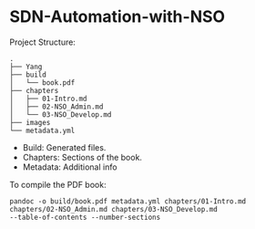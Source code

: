 # SDN-Automation-with-NSO

Project Structure:

````
.
├── Yang
├── build
│   └── book.pdf
├── chapters
│   ├── 01-Intro.md
│   ├── 02-NSO_Admin.md
│   └── 03-NSO_Develop.md
├── images
└── metadata.yml
````
- Build: Generated files.
- Chapters: Sections of the book.
- Metadata: Additional info

To compile the PDF book:

````
pandoc -o build/book.pdf metadata.yml chapters/01-Intro.md chapters/02-NSO_Admin.md chapters/03-NSO_Develop.md 
--table-of-contents --number-sections
````
